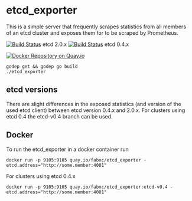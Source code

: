 # etcd_exporter

This is a simple server that frequently scrapes statistics from all members of an etcd cluster
and exposes them for to be scraped by Prometheus.

[![Build Status](https://travis-ci.org/fabxc/etcd_exporter.png?branch=master)](https://travis-ci.org/fabxc/etcd_exporter) etcd 2.0.x
[![Build Status](https://travis-ci.org/fabxc/etcd_exporter.png?branch=etcd-v0.4)](https://travis-ci.org/fabxc/etcd_exporter) etcd 0.4.x

[![Docker Repository on Quay.io](https://quay.io/repository/coreos/etcd-git/status "Docker Repository on Quay.io")](https://quay.io/repository/coreos/etcd-git)

```
godep get && godep go build
./etcd_exporter
```

## etcd versions

There are slight differences in the exposed statistics (and version of the used etcd client)
between etcd version 0.4.x and 2.0.x.
For clusters using etcd 0.4 the etcd-v0.4 branch can be used.

## Docker

To run the etcd_exporter in a docker container run

```
docker run -p 9105:9105 quay.io/fabxc/etcd_exporter -etcd.address="http://some.member:4001"
```

For clusters using etcd 0.4.x

```
docker run -p 9105:9105 quay.io/fabxc/etcd_exporter:etcd-v0.4 -etcd.address="http://some.member:4001"
```